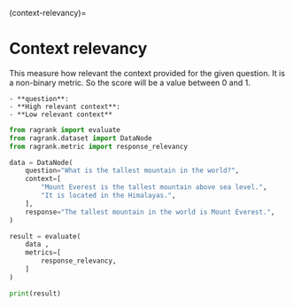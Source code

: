 (context-relevancy)=
# Context relevancy

This measure how relevant the context provided for the given question. It is a non-binary metric. So the score will be a value between 0 and 1.

```{Hint}
- **question**: 
- **High relevant context**:
- **Low relevant context**
```

```python 
from ragrank import evaluate
from ragrank.dataset import DataNode
from ragrank.metric import response_relevancy

data = DataNode(
    question="What is the tallest mountain in the world?",
    context=[
        "Mount Everest is the tallest mountain above sea level.",
        "It is located in the Himalayas.",
    ],
    response="The tallest mountain in the world is Mount Everest.",
)

result = evaluate(
    data ,
    metrics=[
        response_relevancy,
    ]
)

print(result)
```